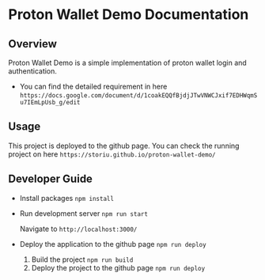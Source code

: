 # Proton Wallet Demo Documentation

## Overview

Proton Wallet Demo is a simple implementation of proton wallet login and authentication.

- You can find the detailed requirement in here `https://docs.google.com/document/d/1coakEQQfBjdjJTwVNWCJxif7EDHWqmSu7IEmLpUsb_g/edit`

## Usage

This project is deployed to the github page.
You can check the running project on here `https://storiu.github.io/proton-wallet-demo/`



## Developer Guide

- Install packages
  `npm install`

- Run development server
  `npm run start`
  
    Navigate to `http://localhost:3000/`

- Deploy the application to the github page
  `npm run deploy`
    
    1. Build the project `npm run build`
    2. Deploy the project to the github page
       `npm run deploy`
   






